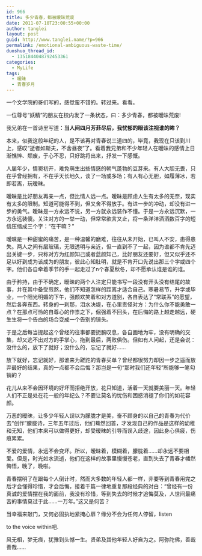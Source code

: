 ```yaml
---
id: 966
title: 多少青春，都被暧昧荒废
date: 2011-07-10T23:00:55+00:00
author: tanglei
layout: post
guid: http://www.tanglei.name/?p=966
permalink: /emotional-ambiguous-waste-time/
duoshuo_thread_id:
  - 1351844048792453361
categories:
  - MyLife
tags:
  - 暧昧
  - 青春岁月
---
```

一个文学院的哥们写的，感觉蛮不错的。转过来。看看。

一位尊号“妖精”的朋友在校内发了一条状态，曰：多少青春，都被暧昧荒废!

我兄弟在一首诗里写道：**当人间四月芳菲尽后，我忧郁的眼该注视谁的眸？** 

本来，似我这般年纪的人，是不该再对青春说三道四的，毕竟，我现在只该到川上，感叹“逝者如斯夫，不舍昼夜”了。看着我兄弟和不少年轻人在暧昧的感情上日渐憔悴、颓废，于心不忍，只好跳将出来，抒发一下感慨。

人届年少，情窦初开，难免萌生出些情感的朝气蓬勃的豆芽来。有人大胆无畏，只在乎曾经拥有，不在乎天长地久，谈了一场或多场；有人有心无胆，如履薄冰，若即若离，玩暧昧。

暧昧是比好朋友再亲一点，但比情人远一点。暧昧是顾虑人生有太多的无奈，现实有太多的限制。知道可能得不到，但又舍不得放手。有进一步的冲动，却没有进一步的勇气。暧昧是一方永远不说，另一方就永远装作不懂。于是一方永远沉默，一方永远装傻。关注对方的一举一动，但常常欲言又止，将一条洋洋洒洒数百字的短信压缩成三个字：“在干嘛？”

暧昧是一种甜蜜的痛苦，是一种温馨的磨难，往往从未开始，已叫人不安，患得患失。两人之间有层玻璃，无限透明与亲近，但一直到不了一起，因为谁都不肯先迈出关键一步，只称对方为红颜知己或者蓝颜知己，比好朋友还要好，但又似乎还不足以好到成为该成为的朋友，彼此心知肚明，就是不肯开口先说出那三个字或四个字。他们各自牵着季节的手一起走过了n个春夏秋冬，却不愿承认谁是谁的谁。

由于矜持，由于不确定，暧昧的两个人注定只能书写一段没有开头没有结尾的故事，并在其中备受煎熬，他们不知道怎样的距离才适合自己。寒暑易节，升学或毕业，一个阳光明媚的下午，强颜欢笑着和对方道别，各自表达了“常联系”的愿望，然后各奔东西。转身的一刹那，泪水决堤，在心里责怪对方：为什么你不能勇敢一点？在那点可怜的自尊心的作祟之下，倔强着不回头，在后悔的路上越走越远，硬生生将一个告白的场合变成一个告别的镜头。

于是之后每当提起这个曾经的往事都要扼腕叹息，各自画地为牢，没有明确的交集，却又逃不出对方的手掌心，拖到最后，两败俱伤。但如有人问起，还是会说：没什么的，放下了就好；没什么的，忘记了就好……

放下就好，忘记就好，那谁来为蹉跎的青春买单？曾经都很努力却因一步之遥而放弃最好的结果，真的一点都不会后悔？那岂是一句“那时我们还年轻”所能够一笔勾销的？

花儿从来不会因环境的好坏而拒绝开放，花只知道，活着一天就要美丽一天。年轻人们不正是处在花一般的年纪么？不要让莫名的忧伤和困惑消褪了你们的如花容颜。

万恶的暧昧，让多少年轻人误以为朦胧才是美，奋不顾身的以自己的青春为代价去“创作”朦胧诗，三年五年过后，他们蓦然回首，才发现自己的作品是这样的幼稚和无知，他们本来可以做得更好，却受暧昧的引导而误入歧途，因此身心俱疲，伤痕累累。

不爱的爱情，永远不会变坏。所以，暧昧着，模糊着，朦胧着……却永远不要相爱。但是，时光如水流逝，他们在这样的故事里慢慢苍老，直到失去了青春才幡然悔悟，晚了，晚啦。

青春摆明了在跟每个人倒计时，然而大多数的年轻人都一样，非要等到青春用完之后才会懂得珍惜，才会后悔，接着千篇一律地重复那段经典的对白：“曾经有一份真诚的爱情摆在我的面前，我没有珍惜，等到失去的时候才追悔莫及，人世间最痛苦的事情莫过于此……一万年。”这又是何苦？

当幸福来敲门，又何必固执地紧掩心扉？缘分不会为任何人停留，listen
  
to the voice within吧.

风无相，梦无痕，犹豫到头憾一生。贤弟及其他年轻人好自为之。阿弥陀佛，善哉善哉……